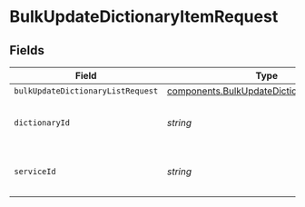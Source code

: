 # BulkUpdateDictionaryItemRequest


## Fields

| Field                                                                                                           | Type                                                                                                            | Required                                                                                                        | Description                                                                                                     | Example                                                                                                         |
| --------------------------------------------------------------------------------------------------------------- | --------------------------------------------------------------------------------------------------------------- | --------------------------------------------------------------------------------------------------------------- | --------------------------------------------------------------------------------------------------------------- | --------------------------------------------------------------------------------------------------------------- |
| `bulkUpdateDictionaryListRequest`                                                                               | [components.BulkUpdateDictionaryListRequest](../../../sdk/models/components/bulkupdatedictionarylistrequest.md) | :heavy_minus_sign:                                                                                              | N/A                                                                                                             |                                                                                                                 |
| `dictionaryId`                                                                                                  | *string*                                                                                                        | :heavy_check_mark:                                                                                              | Alphanumeric string identifying a Dictionary.                                                                   | 3vjTN8v1O7nOAY7aNDGOL                                                                                           |
| `serviceId`                                                                                                     | *string*                                                                                                        | :heavy_check_mark:                                                                                              | Alphanumeric string identifying the service.                                                                    | SU1Z0isxPaozGVKXdv0eY                                                                                           |